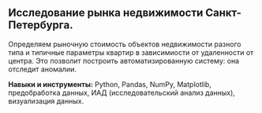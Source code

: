 ## Исследование  рынка недвижимости Санкт-Петербурга.

Определяем рыночную стоимость объектов недвижимости разного типа и типичные параметры квартир в зависимиости  от  удаленности от центра. 
Это позволит построить автоматизированную систему: она отследит аномалии.

**Навыки и инструменты:** Python, Pandas, NumPy, Matplotlib, предобработка данных, ИАД (исследовательский анализ данных), визуализация  данных.
